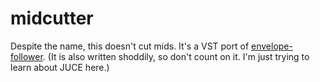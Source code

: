 # midcutter

Despite the name, this doesn't cut mids. It's a VST port of [envelope-follower](https://github.com/jimkang/envelope-follower). (It is also written shoddily, so don't count on it. I'm just trying to learn about JUCE here.)
